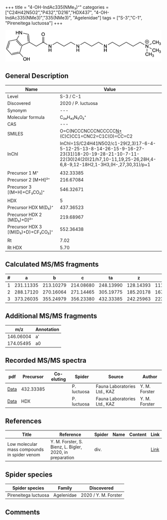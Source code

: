 +++
title = "4-OH-IndAc335(NMe₃)⁺"
categories = ["C24H42N5O2","P432","D216","HDX437",
"4-OH-IndAc335(NMe3)","335(NMe3)",
"Agelenidae"]
tags = ["S-3","C-1",
"Pireneitega luctuosa"]
+++

![](/img/4-OH-IndAc335(NMe3).png)

## General Description

| Name                       | Value              |
|----------------------------|--------------------|
| Level                      | S-3 / C-1          |
| Discovered                 | 2020 / P. luctuosa |
| Synonym                    | ---                |
| Molecular formula          | C₂₄H₄₂N₅O₂⁺                   |
| CAS                        | ---                |
| SMILES | O=C(NCCCNCCCNCCCCC[N+](C)(C)C)CC1=CNC2=C1C(O)=CC=C2  |
| InChI  | InChI=1S/C24H41N5O2/c1-29(2,3)17-6-4-5-12-25-13-8-14-26-15-9-16-27-23(31)18-20-19-28-21-10-7-11-22(30)24(20)21/h7,10-11,19,25-26,28H,4-6,8-9,12-18H2,1-3H3,(H-,27,30,31)/p+1  |
|                            |                    |
| Precursor 1  M⁺         | 432.33385                   |
| Precursor 2 [M+H]²⁺       | 216.67084                   |
| Precursor 3 [(M+H)+CF₃CO₂]⁺               | 546.32671                   |
|                            |                    |
| HDX                        | 5                   |
| Precursor HDX    M(D₅)⁺   | 437.36523                   |
| Precursor HDX 2 [M(D₅)+D]²⁺ | 219.68967                   |
| Precursor HDX 3 [(M(D₅)+D)+CF₃CO₂]⁺           | 552.36438                   |
|                            |                    |
| Rt                         | 7.02                   |
| Rt HDX                     | 5.70                  |

## Calculated MS/MS fragments

| # | a         | b         | c         | ta        | z         | y         | tz        |
|---|-----------|-----------|-----------|-----------|-----------|-----------|-----------|
| 1 | 231.11335 | 213.10279 | 214.08680 | 248.13990 | 128.14393 | 111.11738 | 146.17830 |
| 2 | 288.17120 | 270.16064 | 271.14465 | 305.19775 | 185.20178 | 167.16740 | 203.23615 |
| 3 | 373.26035 | 355.24979 | 356.23380 | 432.33385 | 242.25963 | 223.21743 | 260.29400 |

## Additional MS/MS fragments

| m/z | Annotation |
|-----|------------|
| 146.06004    | a'   |
| 174.05495    | a0   |

## Recorded MS/MS spectra

| pdf                                             | Precursor | Co-eluting | Spider      | Source                       | Author        |
|-------------------------------------------------|-----------|------------|-------------|------------------------------|---------------|
| [Data](/pdf/P-luctuosa/432_4-OH-IndAc335(NMe3)_Pl.pdf) | 432.33385  |           | P. luctuosa | Fauna Laboratories Ltd., KAZ | Y. M. Forster |
| [Data](/pdf/P-luctuosa/432_4-OH-IndAc335(NMe3)_Pl_HDX.pdf) | HDX  |           | P. luctuosa | Fauna Laboratories Ltd., KAZ | Y. M. Forster |

## References

| Title | Reference | Spider | Name | Content | Link |
|-------|-----------|--------|------|---------|------|
| Low molecular mass compounds in spider venom      | Y. M. Forster, S. Bienz, L. Bigler, 2020, in preparation          | div.       |   |   | [Link](unknown) |

## Spider species

| Spider species     | Family     | Discovered           |
|--------------------|------------|----------------------|
| Pireneitega luctuosa | Agelenidae | 2020 / Y. M. Forster |


## Comments